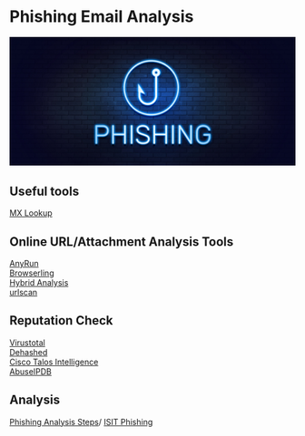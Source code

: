 # Phishing Email Analysis
![phishing](https://github.com/LetsDefend/Phishing-Email-Analysis/blob/main/phishing.jpg)

## Useful tools
[MX Lookup](https://mxtoolbox.com/ "MX Lookup")

## Online URL/Attachment Analysis Tools
[AnyRun](https://app.any.run/ "AnyRun")\
[Browserling](https://www.browserling.com/ "Browserling")\
[Hybrid Analysis](https://www.hybrid-analysis.com/ "Hybrid Analysis")\
[urlscan](https://urlscan.io/ "urlscan")


## Reputation Check
[Virustotal](https://www.virustotal.com/gui/ "Virustotal")\
[Dehashed](https://metadefender.com/ "Metadefender")\
[Cisco Talos Intelligence](https://talosintelligence.com/ "Cisco Talos Intelligence")\
[AbuseIPDB](https://www.abuseipdb.com/ "AbuseIPDB")

## Analysis
[Phishing Analysis Steps](https://app.letsdefend.io/academy/lesson/Phishing-Attack/ "Phishing Analysis Steps")/
[ISIT Phishing](https://isitphishing.org/ "ISIT Phishing")
